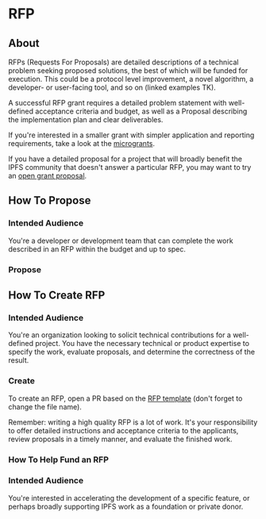 # RFP

## About
RFPs (Requests For Proposals) are detailed descriptions of a technical problem seeking proposed solutions, the best of which will be funded for execution. This could be a protocol level improvement, a novel algorithm, a developer- or user-facing tool, and so on (linked examples TK).

A successful RFP grant requires a detailed problem statement with well-defined acceptance criteria and budget, as well as a Proposal describing the implementation plan and clear deliverables.

If you're interested in a smaller grant with simpler application and reporting requirements, take a look at the [microgrants](../MICROGRANTS.md).

If you have a detailed proposal for a project that will broadly benefit the IPFS community that doesn't answer a particular RFP, you may want to try an [open grant proposal](../open-grants).

## How To Propose
### Intended Audience
You're a developer or development team that can complete the work described in an RFP within the budget and up to spec.

### Propose

## How To Create RFP
### Intended Audience
You're an organization looking to solicit technical contributions for a well-defined project. You have the necessary technical or product expertise to specify the work, evaluate proposals, and determine the correctness of the result.

### Create
To create an RFP, open a PR based on the [RFP template](https://github.com/protocol/ipfs-grants/issues/new?assignees=&labels=&template=rfp-proposal.md&title=RFP+Proposal%3A+%3CYour+Project+Title%3E) (don't forget to change the file name).

Remember: writing a high quality RFP is a lot of work. It's your responsibility to offer detailed instructions and acceptance criteria to the applicants, review proposals in a timely manner, and evaluate the finished work.

### How To Help Fund an RFP
### Intended Audience
You're interested in accelerating the development of a specific feature, or perhaps broadly supporting IPFS work as a foundation or private donor.
